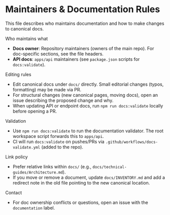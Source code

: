 # Maintainers & Documentation Rules

This file describes who maintains documentation and how to make changes to canonical docs.

Who maintains what
- **Docs owner**: Repository maintainers (owners of the main repo). For doc-specific sections, see the file headers.
- **API docs**: `apps/api` maintainers (see `package.json` scripts for `docs:validate`).

Editing rules
- Edit canonical docs under `docs/` directly. Small editorial changes (typos, formatting) may be made via PR.
- For structural changes (new canonical pages, moving docs), open an issue describing the proposed change and why.
- When updating API or endpoint docs, run `npm run docs:validate` locally before opening a PR.

Validation
- Use `npm run docs:validate` to run the documentation validator. The root workspace script forwards this to `apps/api`.
- CI will run `docs:validate` on pushes/PRs via `.github/workflows/docs-validate.yml` (added to the repo).

Link policy
- Prefer relative links within `docs/` (e.g., `docs/technical-guides/Architecture.md`).
- If you move or remove a document, update `docs/INVENTORY.md` and add a redirect note in the old file pointing to the new canonical location.

Contact
- For doc ownership conflicts or questions, open an issue with the `documentation` label.


